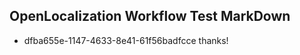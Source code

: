 ## OpenLocalization Workflow Test MarkDown
* dfba655e-1147-4633-8e41-61f56badfcce thanks!

<!--HONumber=Jan17_HO2-->


